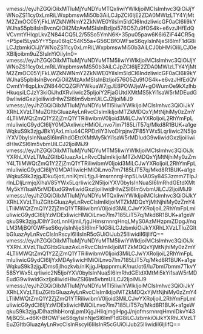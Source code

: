 vmess://eyJhZGQiOiIxMTIuMjYuNDYuMTQxIiwiYWlkIjoiMCIsImhvc3QiOiJjYWNoZS11cy0xLmRiLWxpbmswMi50b3AiLCJpZCI6IjE2ZDA0MWIzLTY4YjMtM2ZmOC05YjFkLWZkNWNmY2ZkNWE0YiIsIm5ldCI6IndzIiwicGF0aCI6Ii9kYWJhaS5pbiIsInBvcnQiOiI2MzAwMSIsInBzIjoi576O5Zu9fOS4k+e6vzJHfEdQVCvmtYHlqpLkvZN844CQ5L2/55So5YmN6K+35pu05paw6K6i6ZiF44CR5q+P5pel5Lya5Y+Y5pu06IqC54K55a+G56CBfOWFseS6qyIsInNjeSI6ImF1dG8iLCJzbmkiOiJjYWNoZS11cy0xLmRiLWxpbmswMi50b3AiLCJ0bHMiOiIiLCJ0eXBlIjoibm9uZSIsInYiOiIyIn0=
vmess://eyJhZGQiOiIxMTIuMjYuNDYuMTM5IiwiYWlkIjoiMCIsImhvc3QiOiJjYWNoZS11cy0xLmRiLWxpbmswMS50b3AiLCJpZCI6IjE2ZDA0MWIzLTY4YjMtM2ZmOC05YjFkLWZkNWNmY2ZkNWE0YiIsIm5ldCI6IndzIiwicGF0aCI6Ii9kYWJhaS5pbiIsInBvcnQiOiI2MzAxMSIsInBzIjoi576O5Zu9fOS4k+e6vzJHfEdQVCvmtYHlqpLkvZN844CQZGFiYWkuaW7jgJE8POWJjeW+gOWumOe9kXzlhbHkuqsiLCJzY3kiOiJhdXRvIiwic25pIjoiY2FjaGUtdXMtMS5kYi1saW5rMDEudG9wIiwidGxzIjoiIiwidHlwZSI6Im5vbmUiLCJ2IjoiMiJ9
vmess://eyJhZGQiOiIxMTIuMjYuNDYuMTI5IiwiYWlkIjoiMCIsImhvc3QiOiJkYXRhLXVzLTMuZGItbGluazAyLnRvcCIsImlkIjoiMTZkMDQxYjMtNjhiMy0zZmY4LTliMWQtZmQ1Y2ZjZmQ1YTRiIiwibmV0Ijoid3MiLCJwYXRoIjoiL2RhYmFpLmluIiwicG9ydCI6IjY0MDAxIiwicHMiOiLnvo7lm7185LiT57q/Mkd8R1BUK+a1geWqkuS9k3zjgJBkYjAxLmlu44CRPDzliY3lvoDlrpjnvZF85YWx5LqrIiwic2N5IjoiYXV0byIsInNuaSI6ImRhdGEtdXMtMy5kYi1saW5rMDIudG9wIiwidGxzIjoiIiwidHlwZSI6Im5vbmUiLCJ2IjoiMiJ9
vmess://eyJhZGQiOiIxMTIuMjYuNDYuMTM5IiwiYWlkIjoiMCIsImhvc3QiOiJkYXRhLXVzLTMuZGItbGluazAxLnRvcCIsImlkIjoiMTZkMDQxYjMtNjhiMy0zZmY4LTliMWQtZmQ1Y2ZjZmQ1YTRiIiwibmV0Ijoid3MiLCJwYXRoIjoiL2RhYmFpLmluIiwicG9ydCI6IjY0MDA1IiwicHMiOiLnvo7lm7185LiT57q/Mkd8R1BUK+a1geWqkuS9k3zjgJDku5jotLnnlKjmiLfjgJHmsrnnrqHnp5LlvIA0Sy84S3zmm7TlpJrlnLDljLrmjqXlhaV85YWx5LqrIiwic2N5IjoiYXV0byIsInNuaSI6ImRhdGEtdXMtMy5kYi1saW5rMDEudG9wIiwidGxzIjoiIiwidHlwZSI6Im5vbmUiLCJ2IjoiMiJ9
vmess://eyJhZGQiOiIxMTIuMjYuNDYuMTQxIiwiYWlkIjoiMCIsImhvc3QiOiJkYXRhLXVzLTIuZGItbGluazAyLnRvcCIsImlkIjoiMTZkMDQxYjMtNjhiMy0zZmY4LTliMWQtZmQ1Y2ZjZmQ1YTRiIiwibmV0Ijoid3MiLCJwYXRoIjoiL2RhYmFpLmluIiwicG9ydCI6IjYzMDExIiwicHMiOiLnvo7lm7185LiT57q/Mkd8R1BUK+a1geWqkuS9k3zjgJDlhY3otLnnlKjmiLfjgJHmsrnnrqHnqLMyS0AzMHzpmZDpgJ/nqLM3MjBQfOWFseS6qyIsInNjeSI6ImF1dG8iLCJzbmkiOiJkYXRhLXVzLTIuZGItbGluazAyLnRvcCIsInRscyI6IiIsInR5cGUiOiJub25lIiwidiI6IjIifQ==
vmess://eyJhZGQiOiIxMTIuMjYuNDYuMTM5IiwiYWlkIjoiMCIsImhvc3QiOiJkYXRhLXVzLTIuZGItbGluazAxLnRvcCIsImlkIjoiMTZkMDQxYjMtNjhiMy0zZmY4LTliMWQtZmQ1Y2ZjZmQ1YTRiIiwibmV0Ijoid3MiLCJwYXRoIjoiL2RhYmFpLmluIiwicG9ydCI6IjYxMDAyIiwicHMiOiLnvo7lm7185LiT57q/Mkd8R1BUK+a1geWqkuS9k3zjgJDms6jlhozkvb/nlKjjgJHpppnmuK/nur/ot6/lu7bml7bmm7TkvY585YWx5LqrIiwic2N5IjoiYXV0byIsInNuaSI6ImRhdGEtdXMtMi5kYi1saW5rMDEudG9wIiwidGxzIjoiIiwidHlwZSI6Im5vbmUiLCJ2IjoiMiJ9
vmess://eyJhZGQiOiIxMTIuMjYuNDYuMTI5IiwiYWlkIjoiMCIsImhvc3QiOiJkYXRhLXVzLTEuZGItbGluazAyLnRvcCIsImlkIjoiMTZkMDQxYjMtNjhiMy0zZmY4LTliMWQtZmQ1Y2ZjZmQ1YTRiIiwibmV0Ijoid3MiLCJwYXRoIjoiL2RhYmFpLmluIiwicG9ydCI6IjYzMDExIiwicHMiOiLnvo7lm7185LiT57q/Mkd8R1BUK+a1geWqkuS9k3zjgJDlhazlhbHorqLpmIXjgJHliqjmgIHpgJ/njofmsrnnrqHmnIDkvY43MjBQ5L+d6K+BfOWFseS6qyIsInNjeSI6ImF1dG8iLCJzbmkiOiJkYXRhLXVzLTEuZGItbGluazAyLnRvcCIsInRscyI6IiIsInR5cGUiOiJub25lIiwidiI6IjIifQ==
